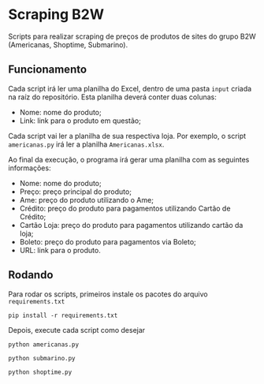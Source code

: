 # Scraping B2W

Scripts para realizar scraping de preços de produtos de sites do grupo B2W (Americanas, Shoptime, Submarino).

## Funcionamento

Cada script irá ler uma planilha do Excel, dentro de uma pasta `input` criada na raíz do repositório. Esta planilha deverá conter duas colunas:

- Nome: nome do produto;
- Link: link para o produto em questão;

Cada script vai ler a planilha de sua respectiva loja. Por exemplo, o script `americanas.py` irá ler a planilha `Americanas.xlsx`.

Ao final da execução, o programa irá gerar uma planilha com as seguintes informações:

- Nome: nome do produto;
- Preço: preço principal do produto;
- Ame: preço do produto utilizando o Ame;
- Crédito: preço do produto para pagamentos utilizando Cartão de Crédito;
- Cartão Loja: preço do produto para pagamentos utilizando cartão da loja;
- Boleto: preço do produto para pagamentos via Boleto;
- URL: link para o produto.

## Rodando

Para rodar os scripts, primeiros instale os pacotes do arquivo `requirements.txt`

`pip install -r requirements.txt`

Depois, execute cada script como desejar

`python americanas.py`

`python submarino.py`

`python shoptime.py`

